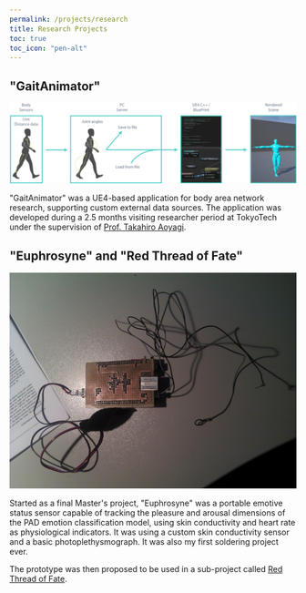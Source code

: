 ```yaml
---
permalink: /projects/research
title: Research Projects
toc: true
toc_icon: "pen-alt"
---
```


## "GaitAnimator"

![alt text](/assets/images/GaitAnimator_Architecture.jpg "GaitAnimator Architecture")

"GaitAnimator" was a UE4-based application for body area network research, supporting
custom external data sources. The application was developed during a 2.5 months
visiting researcher period at TokyoTech under the supervision of
[Prof. Takahiro Aoyagi][2].

## "Euphrosyne" and "Red Thread of Fate"

![alt text](/assets/images/Euphrosyne_Prototype.jpg "Euphrosyne")

Started as a final Master's project, "Euphrosyne" was a portable emotive status sensor
capable of tracking the pleasure and arousal dimensions of the PAD emotion
classification model, using skin conductivity and heart rate as physiological
indicators. It was using a custom skin conductivity sensor and a basic
photoplethysmograph. It was also my first soldering project ever.

The prototype was then proposed to be used in a sub-project called
[Red Thread of Fate][1].

[1]: https://speakerdeck.com/jazzinghen/red-thread-of-fate-final-directors-cut
[2]: http://www.aoyagi.ee.e.titech.ac.jp/blog/dr-takahiro-aoyagi/
